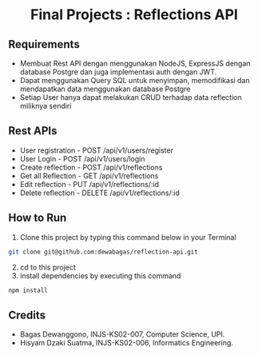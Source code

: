 <h1 align="center"> Final Projects : Reflections API </h1>


## Requirements
* Membuat Rest API dengan menggunakan NodeJS, ExpressJS dengan database Postgre dan juga implementasi auth dengan JWT.
* Dapat menggunakan Query SQL untuk menyimpan, memodifikasi dan mendapatkan data menggunakan database Postgre
* Setiap User hanya dapat melakukan CRUD terhadap data reflection miliknya sendiri

## Rest APIs
* User registration - POST /api/v1/users/register
* User Login - POST /api/v1/users/login
* Create reflection - POST /api/v1/reflections
* Get all Reflection - GET /api/v1/reflections
* Edit reflection - PUT /api/v1/reflections/:id
* Delete reflection - DELETE /api/v1/reflections/:id

## How to Run
1. Clone this project by typing this command below in your Terminal
```sh
git clone git@github.com:dewabagas/reflection-api.git
```
2. cd to this project
3. install dependencies by executing this command
```sh
npm install
```

## Credits
* Bagas Dewanggono, INJS-KS02-007, Computer Science, UPI.
* Hisyam Dzaki Suatma, INJS-KS02-006, Informatics Engineering.